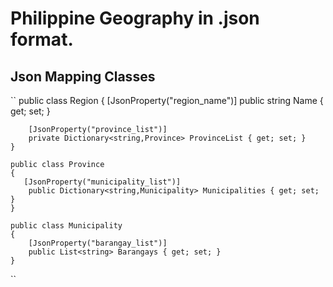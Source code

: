 # Philippine Geography in .json format.

## Json Mapping Classes
``
 public class Region 
    {
        [JsonProperty("region_name")]
        public string Name { get; set; }
        
        [JsonProperty("province_list")]
        private Dictionary<string,Province> ProvinceList { get; set; }
    }

    public class Province
    {
       [JsonProperty("municipality_list")]
        public Dictionary<string,Municipality> Municipalities { get; set; }
    }

    public class Municipality
    { 
        [JsonProperty("barangay_list")]
        public List<string> Barangays { get; set; }
    }
``
